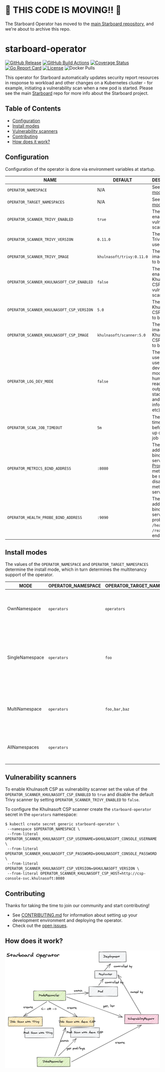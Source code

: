 # **📢 THIS CODE IS MOVING!! 📢**

The Starboard Operator has moved to the [main Starboard repository][starboard], and we're about to archive this repo. 

# starboard-operator

[![GitHub Release][release-img]][release]
[![GitHub Build Actions][build-action-img]][actions]
[![Coverage Status][cov-img]][cov]
[![Go Report Card][report-card-img]][report-card]
[![License][license-img]][license]
![Docker Pulls][docker-pulls]

This operator for Starboard automatically updates security report resources in response to workload and other changes on
a Kubernetes cluster - for example, initiating a vulnerability scan when a new pod is started. Please see the main
[Starboard][starboard] repo for more info about the Starboard project.

## Table of Contents

- [Configuration](#configuration)
- [Install modes](#install-modes)
- [Vulnerability scanners](#vulnerability-scanners)
- [Contributing](#configuration)
- [How does it work?](#how-does-it-work)

## Configuration

Configuration of the operator is done via environment variables at startup.

| NAME                                 | DEFAULT                | DESCRIPTION |
| ------------------------------------ | ---------------------- | ----------- |
| `OPERATOR_NAMESPACE`                 | N/A                    | See [Install modes](#install-modes) |
| `OPERATOR_TARGET_NAMESPACES`         | N/A                    | See [Install modes](#install-modes) |
| `OPERATOR_SCANNER_TRIVY_ENABLED`     | `true`                 | The flag to enable Trivy vulnerability scanner |
| `OPERATOR_SCANNER_TRIVY_VERSION`     | `0.11.0`               | The version of Trivy to be used |
| `OPERATOR_SCANNER_TRIVY_IMAGE`       | `khulnasoft/trivy:0.11.0` | The Docker image of Trivy to be used |
| `OPERATOR_SCANNER_KHULNASOFT_CSP_ENABLED`  | `false`                | The flag to enable Khulnasoft CSP vulnerability scanner |
| `OPERATOR_SCANNER_KHULNASOFT_CSP_VERSION`  | `5.0`                  | The version of Khulnasoft CSP scanner to be used |
| `OPERATOR_SCANNER_KHULNASOFT_CSP_IMAGE`    | `khulnasoft/scanner:5.0`  | The Docker image of Khulnasoft CSP scanner to be used |
| `OPERATOR_LOG_DEV_MODE`              | `false`                | The flag to use (or not use) development mode (more human-readable output, extra stack traces and logging information, etc). |
| `OPERATOR_SCAN_JOB_TIMEOUT`          | `5m`                   | The length of time to wait before giving up on a scan job |
| `OPERATOR_METRICS_BIND_ADDRESS`      | `:8080`                | The TCP address to bind to for serving [Prometheus][prometheus] metrics. It can be set to `0` to disable the metrics serving. |
| `OPERATOR_HEALTH_PROBE_BIND_ADDRESS` | `:9090`                | The TCP address to bind to for serving health probes, i.e. `/healthz/` and `/readyz/` endpoints. |

## Install modes

The values of the `OPERATOR_NAMESPACE` and `OPERATOR_TARGET_NAMESPACES` determine the install mode,
which in turn determines the multitenancy support of the operator.

| MODE            | OPERATOR_NAMESPACE | OPERATOR_TARGET_NAMESPACES | DESCRIPTION |
| --------------- | ------------------ | -------------------------- | ----------- |
| OwnNamespace    | `operators`        | `operators`                | The operator can be configured to watch events in the namespace it is deployed in. |
| SingleNamespace | `operators`        | `foo`                      | The operator can be configured to watch for events in a single namespace that the operator is not deployed in. |
| MultiNamespace  | `operators`        | `foo,bar,baz`              | The operator can be configured to watch for events in more than one namespace. |
| AllNamespaces   | `operators`        |                            | The operator can be configured to watch for events in all namespaces. |

## Vulnerability scanners

To enable Khulnasoft CSP as vulnerability scanner set the value of the `OPERATOR_SCANNER_KHULNASOFT_CSP_ENABLED` to `true` and
disable the default Trivy scanner by setting `OPERATOR_SCANNER_TRIVY_ENABLED` to `false`.

To configure the Khulnasoft CSP scanner create the `starboard-operator` secret in the `operators` namespace:

```
$ kubectl create secret generic starboard-operator \
 --namespace $OPERATOR_NAMESPACE \
 --from-literal OPERATOR_SCANNER_KHULNASOFT_CSP_USERNAME=$KHULNASOFT_CONSOLE_USERNAME \
 --from-literal OPERATOR_SCANNER_KHULNASOFT_CSP_PASSWORD=$KHULNASOFT_CONSOLE_PASSWORD \
 --from-literal OPERATOR_SCANNER_KHULNASOFT_CSP_VERSION=$KHULNASOFT_VERSION \
 --from-literal OPERATOR_SCANNER_KHULNASOFT_CSP_HOST=http://csp-console-svc.khulnasoft:8080
```

## Contributing

Thanks for taking the time to join our community and start contributing!

- See [CONTRIBUTING.md](CONTRIBUTING.md) for information about setting up your development environment and deploying the operator.
- Check out the [open issues](https://github.com/khulnasoft/starboard-operator/issues).

## How does it work?

![](docs/starboard-operator.png)

[release-img]: https://img.shields.io/github/release/khulnasoft/starboard-operator.svg?logo=github
[release]: https://github.com/khulnasoft/starboard-operator/releases
[build-action-img]: https://github.com/khulnasoft/starboard-operator/workflows/build/badge.svg
[actions]: https://github.com/khulnasoft/starboard-operator/actions
[cov-img]: https://codecov.io/github/khulnasoft/starboard-operator/branch/master/graph/badge.svg
[cov]: https://codecov.io/github/khulnasoft/starboard-operator
[report-card-img]: https://goreportcard.com/badge/github.com/khulnasoft/starboard-operator
[report-card]: https://goreportcard.com/report/github.com/khulnasoft/starboard-operator
[license-img]: https://img.shields.io/github/license/khulnasoft/starboard-operator.svg
[license]: https://github.com/khulnasoft/starboard-operator/blob/master/LICENSE
[docker-pulls]: https://img.shields.io/docker/pulls/khulnasoft/starboard-operator?logo=docker

[starboard]: https://github.com/khulnasoft/starboard
[prometheus]: https://github.com/prometheus
